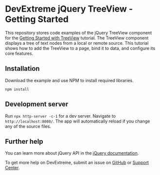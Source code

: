 # DevExtreme jQuery TreeView - Getting Started 

This repository stores code examples of the jQuery TreeView component for the [Getting Started with TreeView](https://js.devexpress.com/Documentation/Guide/UI_Components/TreeView/Getting_Started_with_TreeView/) tutorial. The TreeView component displays a tree of text nodes from a local or remote source. This tutorial shows how to add the TreeView to a page, bind it to data, and configure its core features.

## Installation

Download the example and use NPM to install required libraries.

```
npm install
```

## Development server

Run `npx http-server -c-1` for a dev server. Navigate to `http://localhost:8080/`. The app will automatically reload if you change any of the source files.

## Further help

You can learn more about jQuery API in the [jQuery documentation](https://api.jquery.com/).

To get more help on DevExtreme, submit an issue on [GitHub](https://github.com/DevExpress/devextreme/issues) or [Support Center](https://www.devexpress.com/Support/Center/Question/Create).
